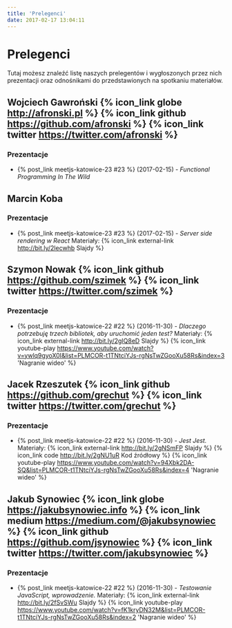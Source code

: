 ```yaml
---
title: 'Prelegenci'
date: 2017-02-17 13:04:11
---
```

# Prelegenci

Tutaj możesz znaleźć listę naszych prelegentów i wygłoszonych przez nich prezentacji oraz odnośnikami do przedstawionych na spotkaniu materiałów.

## Wojciech Gawroński {% icon_link globe http://afronski.pl %} {% icon_link github https://github.com/afronski %} {% icon_link twitter https://twitter.com/afronski %}

### Prezentacje

* {% post_link meetjs-katowice-23 #23 %} (2017-02-15) - *Functional Programming In The Wild*

## Marcin Koba

### Prezentacje

* {% post_link meetjs-katowice-23 #23 %} (2017-02-15) - *Server side rendering w React*
Materiały: {% icon_link external-link http://bit.ly/2lecwhb Slajdy %}

## Szymon Nowak {% icon_link github https://github.com/szimek %} {% icon_link twitter https://twitter.com/szimek %}

### Prezentacje

* {% post_link meetjs-katowice-22 #22 %} (2016-11-30) - *Dlaczego potrzebuję trzech bibliotek, aby uruchomić jeden test?*
Materiały: {% icon_link external-link http://bit.ly/2gIQ8eD Slajdy %} {% icon_link youtube-play https://www.youtube.com/watch?v=ywlq9gyoX0I&list=PLMCOR-t1TNtciYJs-rgNsTwZGooXu58Rs&index=3 'Nagranie wideo' %}

## Jacek Rzeszutek {% icon_link github https://github.com/grechut %} {% icon_link twitter https://twitter.com/grechut %}

### Prezentacje

* {% post_link meetjs-katowice-22 #22 %} (2016-11-30) - *Jest Jest.*
Materiały: {% icon_link external-link http://bit.ly/2gNSmFP Slajdy %} {% icon_link code http://bit.ly/2gNU1uR Kod źródłowy %} {% icon_link youtube-play https://www.youtube.com/watch?v=94Xbk2DA-SQ&list=PLMCOR-t1TNtciYJs-rgNsTwZGooXu58Rs&index=4 'Nagranie wideo' %}

## Jakub Synowiec {% icon_link globe https://jakubsynowiec.info %} {% icon_link medium https://medium.com/@jakubsynowiec %} {% icon_link github https://github.com/jsynowiec %} {% icon_link twitter https://twitter.com/jakubsynowiec %}

### Prezentacje

* {% post_link meetjs-katowice-22 #22 %} (2016-11-30) - *Testowanie JavaScript, wprowadzenie.*
Materiały: {% icon_link external-link http://bit.ly/2fSvSWu Slajdy %} {% icon_link youtube-play https://www.youtube.com/watch?v=fK1kryDN32M&list=PLMCOR-t1TNtciYJs-rgNsTwZGooXu58Rs&index=2 'Nagranie wideo' %}